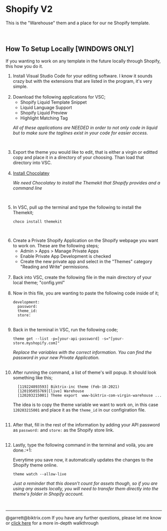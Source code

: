 # Shopify V2
This is the "Warehouse" them and a place for our ne Shopify template.
<br><br><br>
## How To Setup Locally [WINDOWS ONLY]

If you wanting to work on any template in the future locally through Shopify, this how you do it.

<ol>
<li>Install Visual Studio Code for your editing software. I know it sounds crazy but with the extensions that are listed in the program, it's very simple.</li>
<br>

<li>Download the following applications for VSC;
<ul>
<li>Shopify Liquid Template Snippet</li>
<li>Liquid Language Support</li>
<li>Shopify Liquid Preview</li>
<li>Highlight Matching Tag</li>
</ul>

<i>All of these applications are NEEDED in order to not only code in liquid but to make sure the taglines exist in your code for easier access.</i></li>
<br>

<li>Export the theme you would like to edit, that is either a virgin or editted copy and place it in a directory of your choosing. Than load that directory into VSC.</li>
<br>

<li><a href="https://chocolatey.org/install">Install Chocolatey</a>
  
<i>We need Chocolatey to install the Themekit that Shopify provides and a command line</i></li>
<br>

<li>In VSC, pull up the terminal and type the following to install the Themekit;
  
`choco install themekit`</li>
<br>

<li>Create a Private Shopify Application on the Shopify webpage you want to work on. These are the following steps;
<ul>
<li>Admin > Apps > Manage Private Apps</li>
<li>Enable Private App Development is checked</li>
<li>Create the new private app and select in the "Themes" category "Reading and Write" permissions.</li>
</ul>
</li>
<br>

<li>Back into VSC, create the following file in the main directory of your local theme;
"config.yml"</li>
<br>

<li>Now in this file, you are wanting to paste the following code inside of it;

```
development:
  password: 
  theme_id:
  store:
  ```
  </li><br>

<li>Back in the terminal in VSC, run the following code;
  
`theme get --list -p=[your-api-password] -s="[your-store.myshopify.com]"`

<i>Replace the variables with the correct information. You can find the password in your new Private Application.</i>
<br><br>

<li>After running the command, a list of theme's will popup. It should look something like this;</li>

```
  [119224893593] Biktrix-inc theme (Feb-18-2021)
  [120195055769][live] Warehouse
  [120203215001] Theme export  www-biktrix-com-virgin-warehouse ...
 ```
  
  The idea is to copy the theme variable we want to work on, in this case `120203215001` and place it as the `theme_id` in our configiration file.
  <br>  <br>
  
  <li>
  
  After that, fill in the rest of the information by adding your API password as `password:` and `store:` as the Shopify store link.
</li>
  <br>
  
  <li>Lastly, type the following command in the terminal and voilà, you are done.:+1: 
  
  Everytime you save now, it automatically updates the changes to the Shopify theme online.
  
 `theme watch --allow-live`
  
  <i>Just a reminder that this doesn't count for assets though, so if you are using any assets locally, you will need to transfer them directly into the theme's folder in Shopify account.</i>
</ol>

<br><hr>

<p>@garrett@biktrix.com If you have any further questions, please let me know or <a href="https://joepichardo.com/blogs/shopify-liquid-for-beginners/local-shopify-theme-development-with-theme-kit">click here</a> for a more in-depth walkthrough
